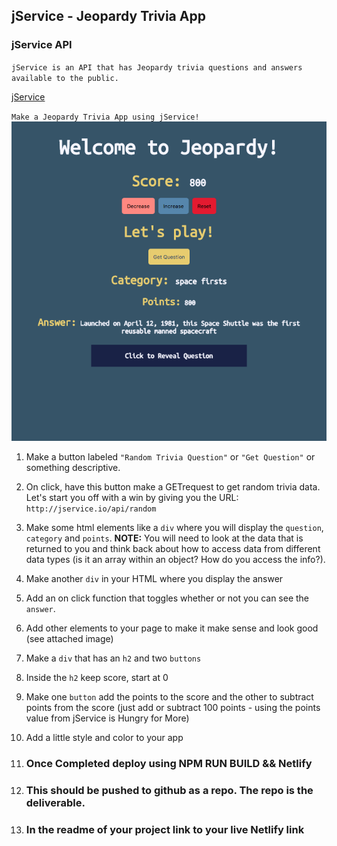 ## jService  - Jeopardy Trivia App

### jService API
`jService is an API that has Jeopardy trivia questions and answers available to the public.`

[jService](http://jservice.io/)

`Make a Jeopardy Trivia App using jService!`
<img src="public/jeopardy.png">

1. Make a button labeled `"Random Trivia Question"` or `"Get Question"` or something descriptive.
2. On click, have this button make a GETrequest to get random trivia data. Let's start you off with a win by giving you the URL: `http://jservice.io/api/random`
3. Make some html elements like a `div` where you will display the `question`, `category` and `points`. **NOTE:** You will need to look at the data that is returned to you and think back about how to access data from different data types (is it an array within an object? How do you access the info?).
4. Make another `div` in your HTML where you display the answer
5. Add an on click function that toggles whether or not you can see the `answer`.
6. Add other elements to your page to make it make sense and look good (see attached image)
7. Make a `div` that has an `h2` and two `buttons`
8. Inside the `h2` keep score, start at 0
9. Make one `button` add the points to the score and the other to subtract points from the score (just add or subtract 100 points - using the points value from jService is Hungry for More)
10. Add a little style and color to your app

1. ### Once Completed deploy using NPM RUN BUILD && Netlify
2. ### This should be pushed to github as a repo. The repo is the deliverable.
3. ### In the readme of your project link to your live Netlify link
